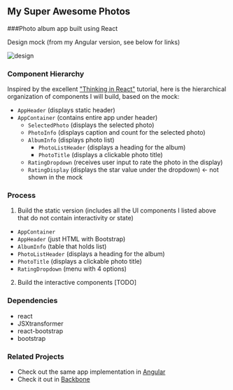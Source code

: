 ## My Super Awesome Photos 
###Photo album app built using React

Design mock (from my Angular version, see below for links)

![design](http://i.imgur.com/EygN6p7l.jpg)

### Component Hierarchy

Inspired by the excellent ["Thinking in React"](http://facebook.github.io/react/docs/thinking-in-react.html) tutorial, here is the hierarchical organization of components I will build, based on the mock:

- `AppHeader` (displays static header)
- `AppContainer` (contains entire app under header)
    * `SelectedPhoto` (displays the selected photo)
    * `PhotoInfo` (displays caption and count for the selected photo)
    * `AlbumInfo` (displays photo list)
        - `PhotoListHeader` (displays a heading for the album)
        - `PhotoTitle` (displays a clickable photo title)
    - `RatingDropdown` (receives user input to rate the photo in the display) 
    - `RatingDisplay` (displays the star value under the dropdown) <- not shown in the mock

### Process

1. Build the static version (includes all the UI components I listed above that do not contain interactivity or state)
  - `AppContainer`
  - `AppHeader` (just HTML with Bootstrap)
  - `AlbumInfo` (table that holds list)
  - `PhotoListHeader` (displays a heading for the album)      
  - `PhotoTitle` (displays a clickable photo title)
  - `RatingDropdown` (menu with 4 options)

2. Build the interactive components [TODO]

### Dependencies

- react 
- JSXtransformer
- react-bootstrap
- bootstrap 

### Related Projects

- Check out the same app implementation in [Angular](https://github.com/batmanimal/photo-app-angular)
- Check it out in [Backbone](https://github.com/batmanimal/photo-app-backbone)


